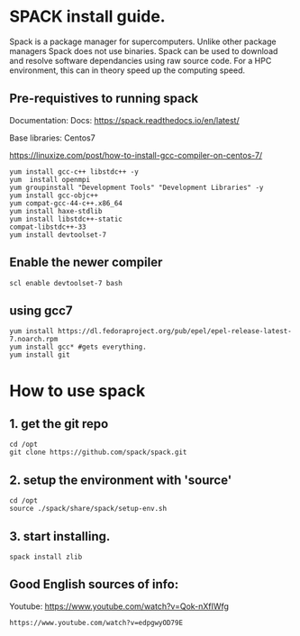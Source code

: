 
# SPACK install guide.

Spack is a package manager for supercomputers. Unlike other package managers Spack does not use binaries.
Spack can be used to download and resolve software dependancies using raw source code. For a HPC environment,
this can in theory speed up the computing speed. 

## Pre-requistives to running spack

Documentation: Docs: https://spack.readthedocs.io/en/latest/

Base libraries: Centos7 

https://linuxize.com/post/how-to-install-gcc-compiler-on-centos-7/

```
yum install gcc-c++ libstdc++ -y
yum  install openmpi
yum groupinstall "Development Tools" "Development Libraries" -y
yum install gcc-objc++
yum compat-gcc-44-c++.x86_64
yum install haxe-stdlib
yum install libstdc++-static
compat-libstdc++-33
yum install devtoolset-7
```

## Enable the newer compiler

```
scl enable devtoolset-7 bash
```

## using gcc7

```
yum install https://dl.fedoraproject.org/pub/epel/epel-release-latest-7.noarch.rpm
yum install gcc* #gets everything.
yum install git
```


# How to use spack

## 1. get the git repo


```
cd /opt
git clone https://github.com/spack/spack.git
```

## 2. setup the environment with 'source'

```
cd /opt
source ./spack/share/spack/setup-env.sh
```

## 3. start installing.

```
spack install zlib
```

## Good English sources of info:

Youtube: 
    https://www.youtube.com/watch?v=Qok-nXfIWfg

    https://www.youtube.com/watch?v=edpgwyOD79E